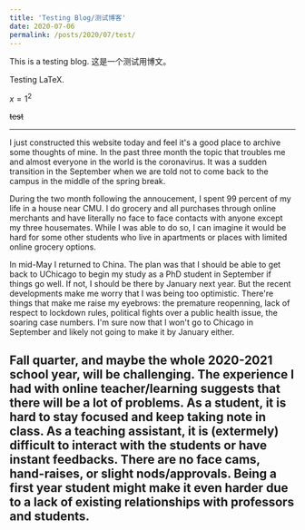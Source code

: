 ```yaml
---
title: 'Testing Blog/测试博客'
date: 2020-07-06
permalink: /posts/2020/07/test/
---
```


This is a testing blog.
这是一个测试用博文。

Testing LaTeX.

$x = 1^2$

~~test~~

---
  I just constructed this website today and feel it's a good place to archive some thoughts of mine. In the past three month the topic that troubles me and almost everyone in the world is the coronavirus. It was a sudden transition in the September when we are told not to come back to the campus in the middle of the spring break. 

  During the two month following the annoucement, I spent 99 percent of my life in a house near CMU. I do grocery and all purchases through online merchants and have literally no face to face contacts with anyone except my three housemates. While I was able to do so, I can imagine it would be hard for some other students who live in apartments or places with limited online grocery options. 

  In mid-May I returned to China. The plan was that I should be able to get back to UChicago to begin my study as a PhD student in September if things go well. If not, I should be there by January next year. But the recent developments make me worry that I was being too optimistic. There're things that make me raise my eyebrows: the premature reopenning, lack of respect to lockdown rules, political fights over a public health issue, the soaring case numbers. I'm sure now that I won't go to Chicago in September and likely not going to make it by January either. 

  Fall quarter, and maybe the whole 2020-2021 school year, will be challenging. The experience I had with online teacher/learning suggests that there will be a lot of problems. As a student, it is hard to stay focused and keep taking note in class. As a teaching assistant, it is (extermely) difficult to interact with the students or have instant feedbacks. There are no face cams, hand-raises, or slight nods/approvals. Being a first year student might make it even harder due to a lack of existing relationships with professors and students. 
---